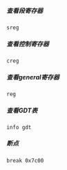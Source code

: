 ##### 查看段寄存器
```console
sreg
```

##### 查看控制寄存器
```console
creg
```

##### 查看general寄存器
```console
reg
```

##### 查看GDT表
```console
info gdt
```

##### 断点
```console
break 0x7c00
```